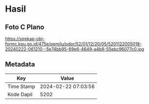 # Hasil

## Foto C Plano

https://sirekap-obj-formc.kpu.go.id/475e/pemilu/pdpr/52/01/12/20/05/5201122005018-20240222-061210--5e74bb95-69e6-4649-a4b8-55ebc96077c0.jpg


## Metadata

| Key        | Value               |
| ---------- | ------------------- |
| Time Stamp | 2024-02-22 07:03:56 |
| Kode Dapil | 5202                |



